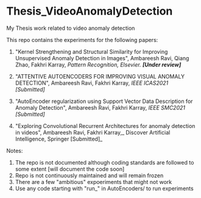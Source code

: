 # Thesis_VideoAnomalyDetection
My Thesis work related to video anomaly detection

This repo contains the experiments for the following papers:

1. "Kernel Strengthening and Structural Similarity for Improving Unsupervised Anomaly Detection in Images", Ambareesh Ravi, Qiang Zhao, Fakhri Karray, _Pattern Recognition, Elsevier. **[Under review]**_

2. "ATTENTIVE AUTOENCODERS FOR IMPROVING VISUAL ANOMALY DETECTION", Ambareesh Ravi, Fakhri Karray, _IEEE ICAS2021 [Submitted]_

3. "AutoEncoder regularization using Support Vector Data Description for Anomaly Detection", Ambareesh Ravi, Fakhri Karray, _IEEE SMC2021 [Submitted]_

4. "Exploring Convolutional Recurrent Architectures for anomaly detection in videos", Ambareesh Ravi, Fakhri Karray,_ Discover Artificial Intelligence, Springer [Submitted]_


Notes:
1. The repo is not documented although coding standards are followed to some extent [will document the code soon]
2. Repo is not continuously maintained and will remain frozen
3. There are a few "ambitious" expoeriments that might not work
4. Use any code starting with "run_" in AutoEncoders/ to run experiments
